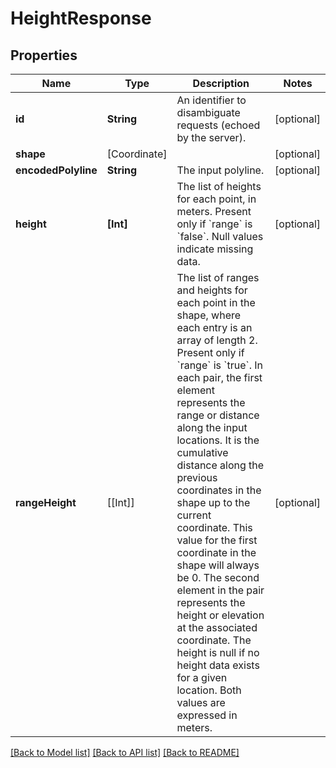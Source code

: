 # HeightResponse

## Properties
Name | Type | Description | Notes
------------ | ------------- | ------------- | -------------
**id** | **String** | An identifier to disambiguate requests (echoed by the server). | [optional] 
**shape** | [Coordinate] |  | [optional] 
**encodedPolyline** | **String** | The input polyline. | [optional] 
**height** | **[Int]** | The list of heights for each point, in meters. Present only if &#x60;range&#x60; is &#x60;false&#x60;. Null values indicate missing data. | [optional] 
**rangeHeight** | [[Int]] | The list of ranges and heights for each point in the shape, where each entry is an array of length 2. Present only if &#x60;range&#x60; is &#x60;true&#x60;. In each pair, the first element represents the range or distance along the input locations. It is the cumulative distance along the previous coordinates in the shape up to the current coordinate. This value for the first coordinate in the shape will always be 0. The second element in the pair represents the height or elevation at the associated coordinate. The height is null if no height data exists for a given location. Both values are expressed in meters. | [optional] 

[[Back to Model list]](../README.md#documentation-for-models) [[Back to API list]](../README.md#documentation-for-api-endpoints) [[Back to README]](../README.md)



